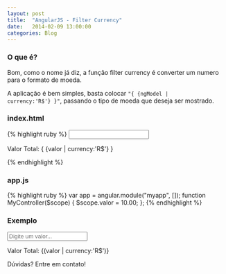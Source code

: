```yaml
---
layout: post
title:  "AngularJS - Filter Currency"
date:   2014-02-09 13:00:00
categories: Blog
---
```


<h3>O que é?</h3>
Bom, como o nome já diz, a função filter currency é converter um numero para o formato de moeda.

A aplicação é bem simples, basta colocar <code>"{ {ngModel | currency:'R$'} }"</code>, passando o tipo de moeda que deseja ser mostrado.

<h3>index.html</h3>
{% highlight ruby %}
<html ng-app="myApp">
   <head>
      <script src="angularJs.js"></script>
      <script src="app.js"></script>
   </head>
   <body ng-controller="myController">         
      <input type="number" ng-model="valor">
      <p>Valor Total: { {valor | currency:'R$'} }</p>
   </body>
</html>
{% endhighlight %}

<h3>app.js</h3>
{% highlight ruby %}
var app = angular.module("myapp", []);
function MyController($scope) { 
  $scope.valor = 10.00;
};
{% endhighlight %}
<h3>Exemplo</h3> 

<script src="/js/angular.min.js"></script>      
<script src="/js/app-ng-currency.js"></script>      
<div ng-app="myapp"> 
  <div ng-controller="MyController">    
    <input type="number" ng-model="valor" placeholder="Digite um valor...">
    <p>Valor Total: {(valor | currency:'R$')}</p>
  </div>
</div>

Dúvidas? Entre em contato!
